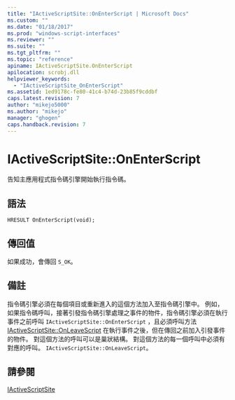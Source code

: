 ```yaml
---
title: "IActiveScriptSite::OnEnterScript | Microsoft Docs"
ms.custom: ""
ms.date: "01/18/2017"
ms.prod: "windows-script-interfaces"
ms.reviewer: ""
ms.suite: ""
ms.tgt_pltfrm: ""
ms.topic: "reference"
apiname: IActiveScriptSite.OnEnterScript
apilocation: scrobj.dll
helpviewer_keywords: 
  - "IActiveScriptSite_OnEnterScript"
ms.assetid: 1ed9178c-fe80-41c4-b74d-23b85f9cddbf
caps.latest.revision: 7
author: "mikejo5000"
ms.author: "mikejo"
manager: "ghogen"
caps.handback.revision: 7
---
```

# IActiveScriptSite::OnEnterScript
告知主應用程式指令碼引擎開始執行指令碼。  
  
## 語法  
  
```  
HRESULT OnEnterScript(void);  
```  
  
## 傳回值  
 如果成功，會傳回 `S_OK`。  
  
## 備註  
 指令碼引擎必須在每個項目或重新進入的這個方法加入至指令碼引擎中。  例如，如果指令碼呼叫，接著引發指令碼引擎處理之事件的物件，指令碼引擎必須在執行事件之前呼叫 `IActiveScriptSite::OnEnterScript` ，且必須呼叫方法 [IActiveScriptSite::OnLeaveScript](../../winscript/reference/iactivescriptsite-onleavescript.md) 在執行事件之後，但在傳回之前加入引發事件的物件。  對這個方法的呼叫可以是巢狀結構。  對這個方法的每一個呼叫中必須有對應的呼叫。 `IActiveScriptSite::OnLeaveScript`。  
  
## 請參閱  
 [IActiveScriptSite](../../winscript/reference/iactivescriptsite.md)